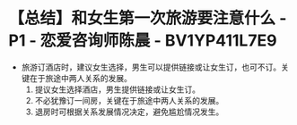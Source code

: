# 【总结】和女生第一次旅游要注意什么 - P1 - 恋爱咨询师陈晨 - BV1YP411L7E9

-   旅游订酒店时，建议女生选择，男生可以提供链接或让女生订，也可不订。关键在于旅途中两人关系的发展。
    1.  提议女生选择酒店，男生提供链接或让女生订。
    2.  不必犹豫订一间房，关键在于旅途中两人关系的发展。
    3.  退房时可根据关系发展情况决定，避免尴尬情况发生。